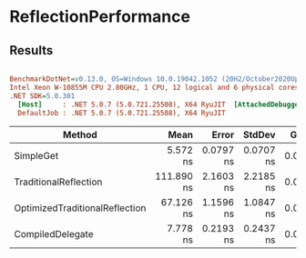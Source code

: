 # ReflectionPerformance

## Results

``` ini

BenchmarkDotNet=v0.13.0, OS=Windows 10.0.19042.1052 (20H2/October2020Update)
Intel Xeon W-10855M CPU 2.80GHz, 1 CPU, 12 logical and 6 physical cores
.NET SDK=5.0.301
  [Host]     : .NET 5.0.7 (5.0.721.25508), X64 RyuJIT  [AttachedDebugger]
  DefaultJob : .NET 5.0.7 (5.0.721.25508), X64 RyuJIT


```

|                         Method |       Mean |     Error |    StdDev |  Gen 0 | Allocated |
|------------------------------- |-----------:|----------:|----------:|-------:|----------:|
|                      SimpleGet |   5.572 ns | 0.0797 ns | 0.0707 ns | 0.0051 |      32 B |
|          TraditionalReflection | 111.890 ns | 2.1603 ns | 2.2185 ns | 0.0050 |      32 B |
| OptimizedTraditionalReflection |  67.126 ns | 1.1596 ns | 1.0847 ns | 0.0050 |      32 B |
|               CompiledDelegate |   7.778 ns | 0.2193 ns | 0.2437 ns | 0.0051 |      32 B |
